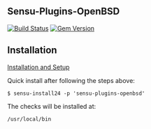 ## Sensu-Plugins-OpenBSD

[![Build Status](https://travis-ci.org/Sigterm-no/sensu-plugins-openbsd.svg?branch=master)](https://travis-ci.org/Sigterm-no/sensu-plugins-openbsd)
[![Gem Version](https://badge.fury.io/rb/sensu-plugins-openbsd.svg)](https://badge.fury.io/rb/sensu-plugins-openbsd)

## Installation

[Installation and Setup](http://sensu-plugins.io/docs/installation_instructions.html)

Quick install after following the steps above:

    $ sensu-install24 -p 'sensu-plugins-openbsd'

The checks will be installed at:

    /usr/local/bin


